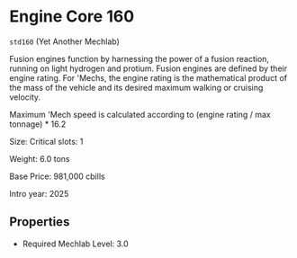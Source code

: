 # Engine Core 160

`std160` (Yet Another Mechlab)

Fusion engines function by harnessing the power of a fusion reaction, running on light hydrogen and protium. Fusion engines are defined by their engine rating. For 'Mechs, the engine rating is the mathematical product of the mass of the vehicle and its desired maximum walking or cruising velocity.

Maximum 'Mech speed is calculated according to (engine rating / max tonnage) * 16.2

Size: Critical slots: 1

Weight: 6.0 tons

Base Price: 981,000 cbills

Intro year: 2025

## Properties
* Required Mechlab Level: 3.0 
